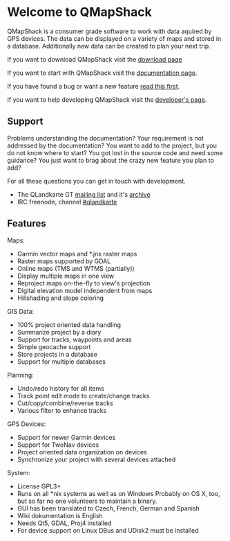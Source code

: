 # Welcome to QMapShack

QMapShack is a consumer grade software to work with data aquired by GPS devices. The data can be displayed on a variety of maps and stored in a database. Additionally new data can be created to plan your next trip. 

If you want to download QMapShack visit the [download page](https://bitbucket.org/maproom/qmapshack/downloads)

If you want to start with QMapShack visit the [documentation page](DocMain).

If you have found a bug or want a new feature [read this first](BugFeatures).

If you want to help developing QMapShack visit the [developer's page](Developer).

## Support

Problems understanding the documentation? Your requirement is not addressed by the documentation? You want to add to the project, but you do not know where to start? You got lost in the source code and need some guidance? You just want to brag about the crazy new feature you plan to add? 

For all these questions you can get in touch with development.

* The QLandkarte GT [mailing list](https://lists.sourceforge.net/lists/listinfo/qlandkartegt-users) and it's [archive](http://news.gmane.org/gmane.comp.gis.qlandkartegt.user)
* IRC freenode, channel [#qlandkarte](http://webchat.freenode.net/?channels=#qlandkarte)

## Features

Maps:

* Garmin vector maps and *.jnx raster maps
* Raster maps supported by GDAL
* Online maps (TMS and WTMS (partially))
* Display multiple maps in one view
* Reproject maps on-the-fly to view's projection
* Digital elevation model independent from maps
* Hillshading and slope coloring

GIS Data:

* 100% project oriented data handling
* Summarize project by a diary
* Support for tracks, waypoints and areas
* Simple geocache support
* Store projects in a database
* Support for multiple databases

Planning:

* Undo/redo history for all items
* Track point edit mode to create/change tracks
* Cut/copy/combine/reverse tracks
* Various filter to enhance tracks

GPS Devices:

* Support for newer Garmin devices
* Support for TwoNav devices
* Project oriented data organization on devices
* Synchronize your project with several devices attached 

System:

* License GPL3+
* Runs on all *nix systems as well as on Windows
  Probably on OS X, too, but so far no one volunteers to 
  maintain a binary.
* GUI has been translated to Czech, French, German and Spanish
* Wiki dokumentation is English 
* Needs Qt5, GDAL, Proj4 installed
* For device support on Linux DBus and UDisk2 must be installed
